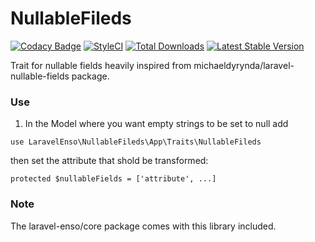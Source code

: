 # NullableFileds
[![Codacy Badge](https://api.codacy.com/project/badge/Grade/92109b0399964d21b9ea4d950a7cc40b)](https://www.codacy.com/app/laravel-enso/NullableFields?utm_source=github.com&utm_medium=referral&utm_content=laravel-enso/NullableFields&utm_campaign=badger)
[![StyleCI](https://styleci.io/repos/85712610/shield?branch=master)](https://styleci.io/repos/85712610)
[![Total Downloads](https://poser.pugx.org/laravel-enso/nullablefields/downloads)](https://packagist.org/packages/laravel-enso/nullablefields)
[![Latest Stable Version](https://poser.pugx.org/laravel-enso/nullablefields/version)](https://packagist.org/packages/laravel-enso/nullablefields)

Trait for nullable fields heavily inspired from michaeldyrynda/laravel-nullable-fields package.

### Use

1. In the Model where you want empty strings to be set to null add

```
use LaravelEnso\NullableFileds\App\Traits\NullableFileds
```

then set the attribute that shold be transformed:

```
protected $nullableFields = ['attribute', ...]
```

### Note

The laravel-enso/core package comes with this library included.